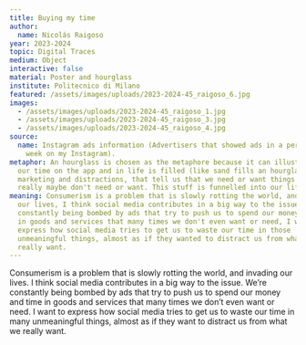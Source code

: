 ```yaml
---
title: Buying my time
author:
  name: Nicolás Raigoso
year: 2023-2024
topic: Digital Traces
medium: Object
interactive: false
material: Poster and hourglass
institute: Politecnico di Milano
featured: /assets/images/uploads/2023-2024-45_raigoso_6.jpg
images:
  - /assets/images/uploads/2023-2024-45_raigoso_1.jpg
  - /assets/images/uploads/2023-2024-45_raigoso_3.jpg
  - /assets/images/uploads/2023-2024-45_raigoso_4.jpg
source:
  name: Instagram ads information (Advertisers that showed ads in a period of one
    week on my Instagram).
metaphor: An hourglass is chosen as the metaphore because it can illustrate how
  our time on the app and in life is filled (like sand fills an hourglass), with
  marketing and distractions, that tell us that we need or want things that we
  really maybe don't need or want. This stuff is funnelled into our life.
meaning: Consumerism is a problem that is slowly rotting the world, and invading
  our lives, I think social media contributes in a big way to the issue, we're
  constantly being bombed by ads that try to push us to spend our money and time
  in goods and services that many times we don't even want or need, I want to
  express how social media tries to get us to waste our time in those
  unmeaningful things, almost as if they wanted to distract us from what we
  really want.
---
```

Consumerism is a problem that is slowly rotting the world, and invading our lives. I think social media contributes in a big way to the issue. We’re constantly being bombed by ads that try to push us to spend our money and time in goods and services that many times we don’t even want or need. I want to express how social media tries to get us to waste our time in many unmeaningful things, almost as if they want to distract us from what we really want.